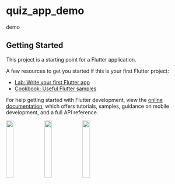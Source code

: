 # quiz_app_demo

demo

## Getting Started

This project is a starting point for a Flutter application.

A few resources to get you started if this is your first Flutter project:

- [Lab: Write your first Flutter app](https://docs.flutter.dev/get-started/codelab)
- [Cookbook: Useful Flutter samples](https://docs.flutter.dev/cookbook)

For help getting started with Flutter development, view the
[online documentation](https://docs.flutter.dev/), which offers tutorials,
samples, guidance on mobile development, and a full API reference.

<p>

<img src = "https://user-images.githubusercontent.com/119835214/221755558-a65411a2-8ef1-402b-8d13-75c34a2f7d9c.JPG" height = "20%" width = "20%">
<img src = "https://user-images.githubusercontent.com/119835214/221755564-72d51f47-145f-4cf9-8c15-e79f88786549.JPG" height = "20%" width = "20%">
<img src = "https://user-images.githubusercontent.com/119835214/221755565-6351facf-a8e6-4e5d-8a02-9f07a7ebe2a8.JPG" height = "20%" width = "20%">

</p>
